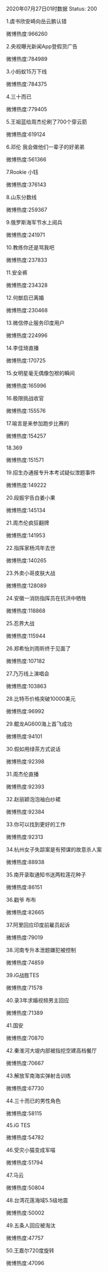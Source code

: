 2020年07月27日01时数据
Status: 200

1.虞书欣安崎向岳云鹏认错

微博热度:966260

2.央视曝光新闻App登假货广告

微博热度:784989

3.小蚂蚁15万下线

微博热度:784375

4.三十而已

微博热度:779405

5.王祖蓝给周杰伦刷了700个穿云箭

微博热度:619124

6.邓伦 我会做他们一辈子的好弟弟

微博热度:561366

7.Rookie 小钰

微博热度:376143

8.山东分数线

微博热度:259367

9.俄罗斯海军节水上阅兵

微博热度:241971

10.教练你还是骂我吧

微博热度:237833

11.安全裤

微博热度:234328

12.何猷启已离婚

微博热度:230468

13.微信停止服务印度用户

微博热度:224996

14.李佳琦直播

微博热度:170725

15.女明星毫无偶像包袱的瞬间

微博热度:165996

16.极限挑战收官

微博热度:155576

17.喻言是来参加跑步比赛的

微博热度:154257

18.369

微博热度:151571

19.招生办通报专升本考试疑似泄题事件

微博热度:149222

20.段振宇告白姜小果

微博热度:145134

21.周杰伦疯狂翻牌

微博热度:141953

22.指挥家杨鸿年去世

微博热度:140265

23.外卖小哥皮肤大战

微博热度:128089

24.安徽一消防指挥员在抗洪中牺牲

微博热度:118868

25.忍界大战

微博热度:115944

26.郑希怡刘雨昕终于见面了

微博热度:107182

27.乃万线上演唱会

微博热度:103863

28.比特币价格突破10000美元

微博热度:96992

29.鲲龙AG600海上首飞成功

微博热度:94101

30.假如用绿茶方式说话

微博热度:92398

31.周杰伦直播

微博热度:92393

32.赵丽颖泡泡袖白纱裙

微博热度:92384

33.你可以找到更好的工作

微博热度:92313

34.杭州女子失踪案是有预谋的故意杀人案

微博热度:88938

35.南开录取通知书送两粒莲花种子

微博热度:86151

36.戳爷 布布

微博热度:82665

37.阿里回应印度前雇员起诉

微博热度:79019

38.河南专升本泄题嫌犯被控制

微博热度:74859

39.iG战胜TES

微博热度:71578

40.录3年求婚视频男主回应

微博热度:71389

41.国安

微博热度:70870

42.秦淮河大堤内部被指挖空建高档餐厅

微博热度:70667

43.解放军南海实弹射击训练

微博热度:67730

44.三十而已的男性角色

微博热度:58115

45.iG TES

微博热度:54782

46.受灾小猫变成军喵

微博热度:51794

47.马云

微博热度:50804

48.台湾花莲海域5.5级地震

微博热度:50002

49.五条人回应被淘汰

微博热度:47757

50.王嘉尔720度旋转

微博热度:47096

